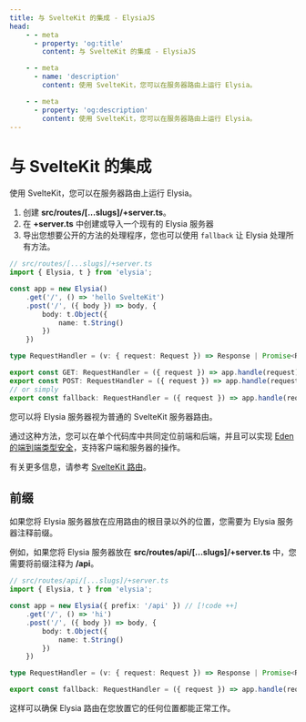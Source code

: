 ```yaml
---
title: 与 SvelteKit 的集成 - ElysiaJS
head:
    - - meta
      - property: 'og:title'
        content: 与 SvelteKit 的集成 - ElysiaJS

    - - meta
      - name: 'description'
        content: 使用 SvelteKit，您可以在服务器路由上运行 Elysia。

    - - meta
      - property: 'og:description'
        content: 使用 SvelteKit，您可以在服务器路由上运行 Elysia。
---
```


# 与 SvelteKit 的集成

使用 SvelteKit，您可以在服务器路由上运行 Elysia。

1. 创建 **src/routes/[...slugs]/+server.ts**。
2. 在 **+server.ts** 中创建或导入一个现有的 Elysia 服务器
3. 导出您想要公开的方法的处理程序，您也可以使用 `fallback` 让 Elysia 处理所有方法。

```typescript
// src/routes/[...slugs]/+server.ts
import { Elysia, t } from 'elysia';

const app = new Elysia()
    .get('/', () => 'hello SvelteKit')
    .post('/', ({ body }) => body, {
        body: t.Object({
            name: t.String()
        })
    })

type RequestHandler = (v: { request: Request }) => Response | Promise<Response>

export const GET: RequestHandler = ({ request }) => app.handle(request)
export const POST: RequestHandler = ({ request }) => app.handle(request)
// or simply
export const fallback: RequestHandler = ({ request }) => app.handle(request)
```

您可以将 Elysia 服务器视为普通的 SvelteKit 服务器路由。

通过这种方法，您可以在单个代码库中共同定位前端和后端，并且可以实现 [Eden 的端到端类型安全](https://elysiajs.com/eden/overview.html)，支持客户端和服务器的操作。

有关更多信息，请参考 [SvelteKit 路由](https://kit.svelte.dev/docs/routing#server)。

## 前缀
如果您将 Elysia 服务器放在应用路由的根目录以外的位置，您需要为 Elysia 服务器注释前缀。

例如，如果您将 Elysia 服务器放在 **src/routes/api/[...slugs]/+server.ts** 中，您需要将前缀注释为 **/api**。

```typescript twoslash
// src/routes/api/[...slugs]/+server.ts
import { Elysia, t } from 'elysia';

const app = new Elysia({ prefix: '/api' }) // [!code ++]
    .get('/', () => 'hi')
    .post('/', ({ body }) => body, {
        body: t.Object({
            name: t.String()
        })
    })

type RequestHandler = (v: { request: Request }) => Response | Promise<Response>

export const fallback: RequestHandler = ({ request }) => app.handle(request)
```

这样可以确保 Elysia 路由在您放置它的任何位置都能正常工作。
